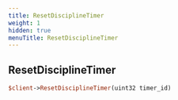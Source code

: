 ```yaml
---
title: ResetDisciplineTimer
weight: 1
hidden: true
menuTitle: ResetDisciplineTimer
---
```

## ResetDisciplineTimer
```perl
$client->ResetDisciplineTimer(uint32 timer_id)
```